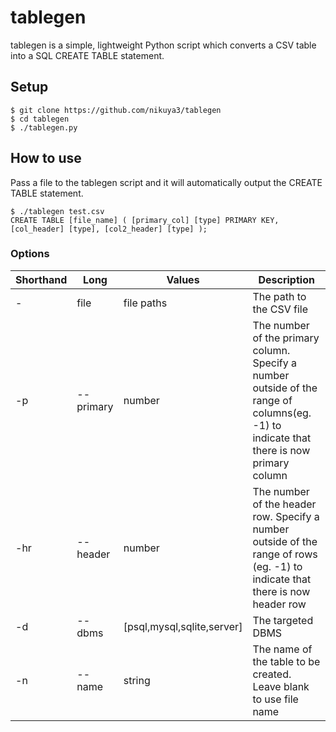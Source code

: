 # tablegen
tablegen is a simple, lightweight Python script which converts a CSV table into a SQL CREATE TABLE statement.
## Setup
```
$ git clone https://github.com/nikuya3/tablegen
$ cd tablegen
$ ./tablegen.py
```
## How to use
Pass a file to the tablegen script and it will automatically output the CREATE TABLE statement.
```
$ ./tablegen test.csv
CREATE TABLE [file_name] ( [primary_col] [type] PRIMARY KEY, [col_header] [type], [col2_header] [type] );
```
### Options
|Shorthand|Long|Values|Description|
|---|---|---|---|
|-|file|file paths|The path to the CSV file|
|-p|--primary|number|The number of the primary column. Specify a number outside of the range of columns(eg. -1) to indicate that there is now primary column|
|-hr|--header|number|The number of the header row. Specify a number outside of the range of rows (eg. -1) to indicate that there is now header row|
|-d|--dbms|[psql,mysql,sqlite,server]|The targeted DBMS|
|-n|--name|string|The name of the table to be created. Leave blank to use file name|
